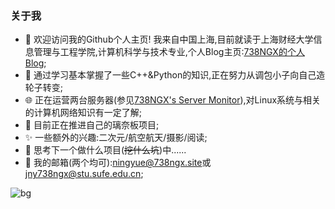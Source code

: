 ### 关于我

- 👋 欢迎访问我的Github个人主页!  我来自中国上海,目前就读于上海财经大学信息管理与工程学院,计算机科学与技术专业,个人Blog主页:[738NGX的个人Blog](https://www.738ngx.site/);
- 📝 通过学习基本掌握了一些C++&Python的知识,正在努力从调包小子向自己造轮子转变;
- 🌐 正在运营两台服务器(参见[738NGX's Server Monitor](https://monitor.738ngx.site/)),对Linux系统与相关的计算机网络知识有一定了解;
- 🌱 目前正在推进自己的璃奈板项目;
- ✨ 一些额外的兴趣:二次元/航空航天/摄影/阅读;
- 💬 思考下一个做什么项目(~~挖什么坑~~)中......
- 📧 我的邮箱(两个均可):[ningyue@738ngx.site](mailto:ningyue@738ngx.site)或[jny738ngx@stu.sufe.edu.cn](mailto:jny738ngx@stu.sufe.edu.cn);

![bg](./630UR-Tennoji-Rina-I-Feel-Really-Happy-Right-Now-Kitty-Rina-b2Goqr.png)
